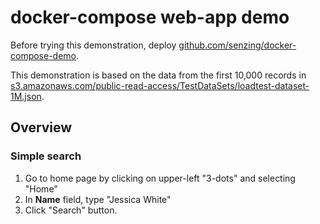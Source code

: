 # docker-compose web-app demo

Before trying this demonstration, deploy
[github.com/senzing/docker-compose-demo](https://github.com/Senzing/docker-compose-demo).

This demonstration is based on the data from the first 10,000 records in
[s3.amazonaws.com/public-read-access/TestDataSets/loadtest-dataset-1M.json](https://s3.amazonaws.com/public-read-access/TestDataSets/loadtest-dataset-1M.json).

## Overview

### Simple search

1. Go to home page by clicking on upper-left "3-dots" and selecting "Home"
1. In **Name** field, type "Jessica White"
1. Click "Search" button.
